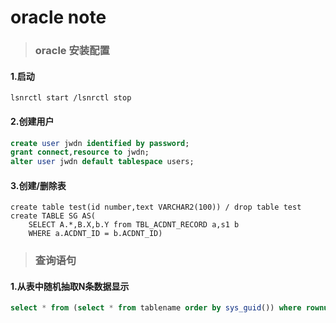 # oracle note

>### oracle 安装配置
#### 1.启动
	lsnrctl start /lsnrctl stop
#### 2.创建用户
```sql
create user jwdn identified by password;
grant connect,resource to jwdn;
alter user jwdn default tablespace users;
```
#### 3.创建/删除表
```
create table test(id number,text VARCHAR2(100)) / drop table test
create TABLE SG AS(
	SELECT A.*,B.X,b.Y from TBL_ACDNT_RECORD a,s1 b 
	WHERE a.ACDNT_ID = b.ACDNT_ID)
```
>### 查询语句
#### 1.从表中随机抽取N条数据显示
```sql
select * from (select * from tablename order by sys_guid()) where rownum < N;
```


